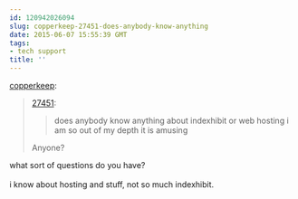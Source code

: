 ```yaml
---
id: 120942026094
slug: copperkeep-27451-does-anybody-know-anything
date: 2015-06-07 15:55:39 GMT
tags:
- tech support
title: ''
---
```

<p><a href="http://copperkeep.tumblr.com/post/120937518176/27451-does-anybody-know-anything-about" class="tumblr_blog">copperkeep</a>:</p>

<blockquote><p><a href="http://27451.tumblr.com/post/120937409238/does-anybody-know-anything-about-indexhibit-or-web" class="tumblr_blog">27451</a>:</p>

<blockquote><p>does anybody know anything about indexhibit or web hosting i am so out of my depth it is amusing</p></blockquote>

<p>Anyone?</p></blockquote>

<p>what sort of questions do you have?<br/><br/>i know about hosting and stuff, not so much indexhibit. </p>